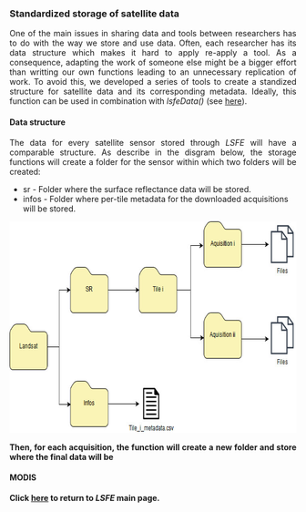 ### Standardized storage of satellite data

<p align="justify">
One of the main issues in sharing data and tools between researchers has to do with the way we store and use data. Often, each researcher has its data structure which makes it hard to apply re-apply a tool. As a consequence, adapting the work of someone else might be a bigger effort than writting our own functions leading to an unnecessary replication of work.
To avoid this, we developed a series of tools to create a standized structure for satellite data and its corresponding metadata. Ideally, this function can be used in combination with <i>lsfeData()</i> (see <a href="https://github.com/LSFE/info/blob/master/example_3.md">here</a>).
</p>

#### Data structure
<p align="justify">
The data for every satellite sensor stored through <i>LSFE</i> will have a comparable structure. As describe in the disgram below, the storage functions will create a folder for the sensor within which two folders will be created:
  
* sr - Folder where the surface reflectance data will be stored.
* infos - Folder where per-tile metadata for the downloaded acquisitions will be stored.

</p>

<b>
  
<img width="709" height="371" src="https://github.com/LSFE/info/blob/master/example-3_figure-1.jpg"></a>

<b>

<p align="justify">
Then, for each acquisition, the function will create a new folder and store where the final data will be 

#### MODIS
<p align="justify">
</p>

</b>

Click <a href="https://github.com/LSFE/LSFE-R">here</a> to return to <i>LSFE</i> main page.
